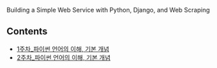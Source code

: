 Building a Simple Web Service with Python, Django, and Web Scraping

## Contents
- [1주차_파이썬 언어의 이해, 기본 개념](docs/241220.md/)
- [2주차_파이썬 언어의 이해, 기본 개념](docs/241227.md/)
